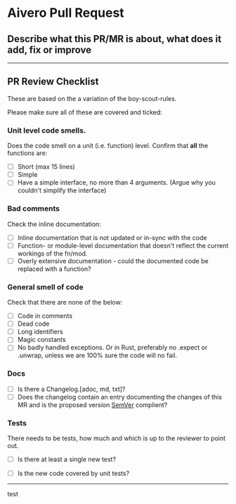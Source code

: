 # Aivero Pull Request

## Describe what this PR/MR is about, what does it add, fix or improve

----

## PR Review Checklist

These are based on the a variation of the boy-scout-rules.

Please make sure all of these are covered and ticked:

### Unit level code smells. 

Does the code smell on a unit (i.e. function) level. Confirm that **all** the functions are:

- [ ] Short (max 15 lines)
- [ ] Simple
- [ ] Have a simple interface, no more than 4 arguments. (Argue why you couldn't simplify the interface)

### Bad comments

Check the inline documentation:

- [ ] Inline documentation that is not updated or in-sync with the code
- [ ] Function- or module-level documentation that doesn't reflect the current workings of the fn/mod.
- [ ] Overly extensive documentation - could the documented code be replaced with a function?

### General smell of code

Check that there are none of the below:

- [ ] Code in comments
- [ ] Dead code
- [ ] Long identifiers
- [ ] Magic constants
- [ ] No badly handled exceptions. Or in Rust, preferably no .expect or .unwrap, unless we are 100% sure the code will no fail.

### Docs

- [ ] Is there a Changelog.[adoc, md, txt]?
- [ ] Does the changelog contain an entry documenting the changes of this MR and is the proposed version [SemVer](https://semver.org/) complient?

### Tests

There needs to be tests, how much and which is up to the reviewer to point out.

- [ ] Is there at least a single new test?
- [ ] Is the new code covered by unit tests?


----

test
